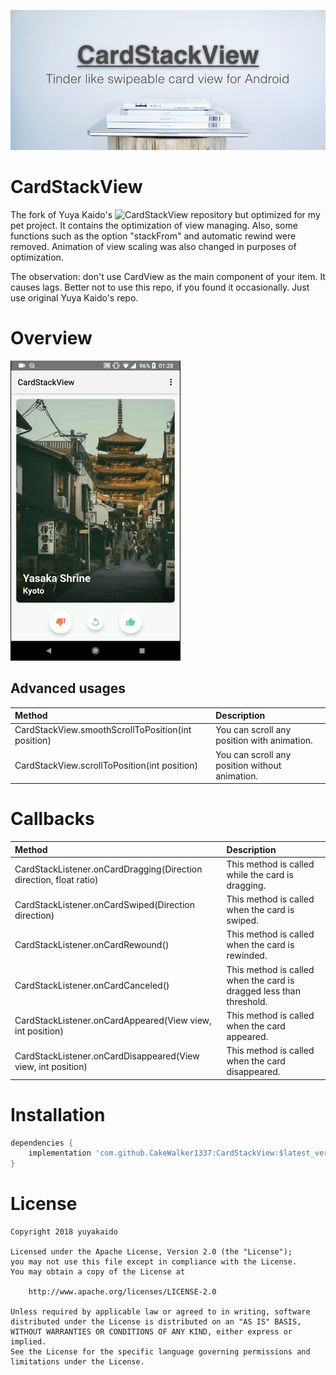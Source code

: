 ![Logo](https://github.com/yuyakaido/images/blob/master/CardStackView/sample-logo.png)

# CardStackView

The fork of Yuya Kaido's ![CardStackView repository](https://github.com/yuyakaido/CardStackView) but optimized for my pet project.
It contains the optimization of view managing. Also, some functions such as the option "stackFrom" and automatic rewind were removed.
Animation of view scaling was also changed in purposes of optimization.

The observation: don't use CardView as the main component of your item. It causes lags.
Better not to use this repo, if you found it occasionally. Just use original Yuya Kaido's repo.

# Overview

![Overview](https://github.com/yuyakaido/images/blob/master/CardStackView/sample-overview.gif)

## Advanced usages

| Method | Description |
| :---- | :---- |
| CardStackView.smoothScrollToPosition(int position) | You can scroll any position with animation. |
| CardStackView.scrollToPosition(int position) | You can scroll any position without animation. |

# Callbacks

| Method | Description |
| :---- | :---- |
| CardStackListener.onCardDragging(Direction direction, float ratio) | This method is called while the card is dragging. |
| CardStackListener.onCardSwiped(Direction direction) | This method is called when the card is swiped. |
| CardStackListener.onCardRewound() | This method is called when the card is rewinded. |
| CardStackListener.onCardCanceled() | This method is called when the card is dragged less than threshold. |
| CardStackListener.onCardAppeared(View view, int position) | This method is called when the card appeared. |
| CardStackListener.onCardDisappeared(View view, int position) | This method is called when the card disappeared. |

# Installation

```groovy
dependencies {
    implementation 'com.github.CakeWalker1337:CardStackView:$latest_version_tag'
}
```

# License

```
Copyright 2018 yuyakaido

Licensed under the Apache License, Version 2.0 (the "License");
you may not use this file except in compliance with the License.
You may obtain a copy of the License at

    http://www.apache.org/licenses/LICENSE-2.0

Unless required by applicable law or agreed to in writing, software
distributed under the License is distributed on an "AS IS" BASIS,
WITHOUT WARRANTIES OR CONDITIONS OF ANY KIND, either express or implied.
See the License for the specific language governing permissions and
limitations under the License.
```
